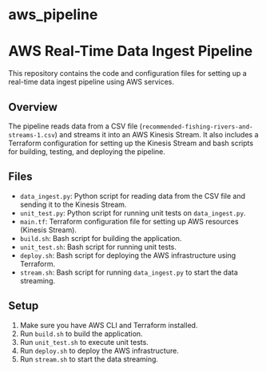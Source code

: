 # aws_pipeline

# AWS Real-Time Data Ingest Pipeline

This repository contains the code and configuration files for setting up a real-time data ingest pipeline using AWS services.

## Overview

The pipeline reads data from a CSV file (`recommended-fishing-rivers-and-streams-1.csv`) and streams it into an AWS Kinesis Stream. It also includes a Terraform configuration for setting up the Kinesis Stream and bash scripts for building, testing, and deploying the pipeline.

## Files

- `data_ingest.py`: Python script for reading data from the CSV file and sending it to the Kinesis Stream.
- `unit_test.py`: Python script for running unit tests on `data_ingest.py`.
- `main.tf`: Terraform configuration file for setting up AWS resources (Kinesis Stream).
- `build.sh`: Bash script for building the application.
- `unit_test.sh`: Bash script for running unit tests.
- `deploy.sh`: Bash script for deploying the AWS infrastructure using Terraform.
- `stream.sh`: Bash script for running `data_ingest.py` to start the data streaming.

## Setup

1. Make sure you have AWS CLI and Terraform installed.
2. Run `build.sh` to build the application.
3. Run `unit_test.sh` to execute unit tests.
4. Run `deploy.sh` to deploy the AWS infrastructure.
5. Run `stream.sh` to start the data streaming.



